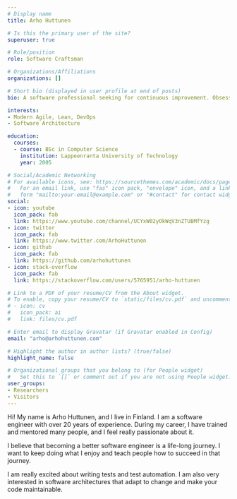 ```yaml
---
# Display name
title: Arho Huttunen

# Is this the primary user of the site?
superuser: true

# Role/position
role: Software Craftsman

# Organizations/Affiliations
organizations: []

# Short bio (displayed in user profile at end of posts)
bio: A software professional seeking for continuous improvement. Obsessed with test automation and sustainable development.

interests:
- Modern Agile, Lean, DevOps
- Software Architecture

education:
  courses:
  - course: BSc in Computer Science
    institution: Lappeenranta University of Technology
    year: 2005

# Social/Academic Networking
# For available icons, see: https://sourcethemes.com/academic/docs/page-builder/#icons
#   For an email link, use "fas" icon pack, "envelope" icon, and a link in the
#   form "mailto:your-email@example.com" or "#contact" for contact widget.
social:
- icon: youtube
  icon_pack: fab
  link: https://www.youtube.com/channel/UCYxW02yOkWqV3nZTUBMfYzg
- icon: twitter
  icon_pack: fab
  link: https://www.twitter.com/ArhoHuttunen
- icon: github
  icon_pack: fab
  link: https://github.com/arhohuttunen
- icon: stack-overflow
  icon_pack: fab
  link: https://stackoverflow.com/users/5765951/arho-huttunen

# Link to a PDF of your resume/CV from the About widget.
# To enable, copy your resume/CV to `static/files/cv.pdf` and uncomment the lines below.
# - icon: cv
#   icon_pack: ai
#   link: files/cv.pdf

# Enter email to display Gravatar (if Gravatar enabled in Config)
email: "arho@arhohuttunen.com"

# Highlight the author in author lists? (true/false)
highlight_name: false

# Organizational groups that you belong to (for People widget)
#   Set this to `[]` or comment out if you are not using People widget.
user_groups:
- Researchers
- Visitors
---
```


Hi! My name is Arho Huttunen, and I live in Finland. I am a software engineer with over 20 years of experience.
During my career, I have trained and mentored many people, and I feel really passionate about it.

I believe that becoming a better software engineer is a life-long journey. I want to keep doing what I enjoy and
teach people how to succeed in that journey.

I am really excited about writing tests and test automation. I am also very interested in software architectures that adapt to change and make your code maintainable.
